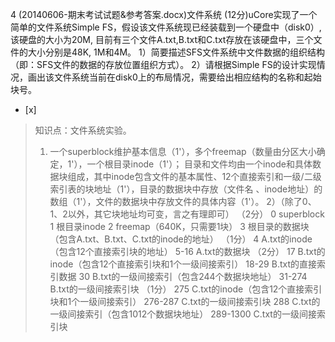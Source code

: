 4
(20140606-期末考试试题&参考答案.docx)文件系统
(12分)uCore实现了一个简单的文件系统Simple FS，假设该文件系统现已经装载到一个硬盘中（disk0）, 该硬盘的大小为20M,
目前有三个文件A.txt,B.txt和C.txt存放在该硬盘中，三个文件的大小分别是48K, 1M和4M。
1）简要描述SFS文件系统中文件数据的组织结构（即：SFS文件的数据的存放位置组织方式）。
2）请根据Simple FS的设计实现情况，画出该文件系统当前在disk0上的布局情况，需要给出相应结构的名称和起始块号。
- [x]  

> 知识点：文件系统实验。
> 1) 一个superblock维护基本信息（1'），多个freemap（数量由分区大小确定，1'），一个根目录inode（1'）；
> 目录和文件均由一个inode和具体数据块组成，其中inode包含文件的基本属性、12个直接索引和一级/二级索引表的块地址（1'），目录的数据块中存放（文件名
> 、inode地址）的数组（1'），文件的数据块中存放文件的具体内容（1'）。
> 2）（除了0、1、2以外，其它块地址均可变，言之有理即可）
> （2分）
> 0 superblock
> 1 根目录inode
> 2 freemap（640K，只需要1块）
> 3 根目录的数据块（包含A.txt、B.txt、C.txt的inode的地址）
> （1分）
> 4 A.txt的inode（包含12个直接索引块的地址）
> 5-16 A.txt的数据块
> （2分）
> 17 B.txt的inode（包含12个直接索引块和1个一级间接索引）
> 18-29 B.txt的直接索引数据
> 30 B.txt的一级间接索引（包含244个数据块地址）
> 31-274 B.txt的一级间接索引块
> （1分）
> 275 C.txt的inode（包含12个直接索引块和1个一级间接索引）
> 276-287 C.txt的一级间接索引块
> 288 C.txt的一级间接索引（包含1012个数据块地址）
> 289-1300 C.txt的一级间接索引块  
